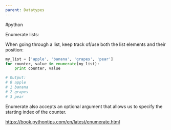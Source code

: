 ```yaml
---
parent: Datatypes 
---
```


#python

Enumerate lists:

When going through a list, keep track of/use both the list elements and their position:

```python
my_list = ['apple', 'banana', 'grapes', 'pear']
for counter, value in enumerate(my_list):
    print counter, value

# Output:
# 0 apple
# 1 banana
# 2 grapes
# 3 pear
```


Enumerate also accepts an optional argument that allows us to specify the starting index of the counter.

	
https://book.pythontips.com/en/latest/enumerate.html